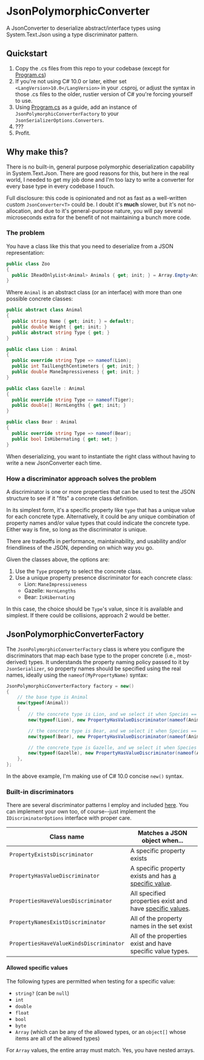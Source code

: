 # JsonPolymorphicConverter

A JsonConverter to deserialize abstract/interface types using System.Text.Json using a type discriminator pattern.

## Quickstart

1. Copy the .cs files from this repo to your codebase (except for [Program.cs](Program.cs))
2. If you're not using C# 10.0 or later, either set `<LangVersion>10.0</LangVersion>` in your .csproj, or adjust the syntax in those .cs files to the older, rustier version of C# you're forcing yourself to use.
3. Using [Program.cs](Program.cs) as a guide, add an instance of `JsonPolymorphicConverterFactory` to
your `JsonSerializerOptions.Converters`.
4. ???
5. Profit.

## Why make this?

There is no built-in, general purpose polymorphic deserialization capability in System.Text.Json.
There are good reasons for this, but here in the real world, I needed to get my job done and I'm
too lazy to write a converter for every base type in every codebase I touch.

Full disclosure: this code is opinionated and not as fast as a well-written custom `JsonConverter<T>`
could be. I doubt it's **much** slower, but it's not no-allocation, and due to it's general-purpose
nature, you will pay several microseconds extra for the benefit of not maintaining a bunch more code.

### The problem
You have a class like this that you need to deserialize from a JSON representation:

```csharp
public class Zoo
{
  public IReadOnlyList<Animal> Animals { get; init; } = Array.Empty<Animal>();
}
```

Where `Animal` is an abstract class (or an interface) with more than one possible concrete classes:

```csharp
public abstract class Animal
{
  public string Name { get; init; } = default!;
  public double Weight { get; init; }
  public abstract string Type { get; }
}

public class Lion : Animal
{
  public override string Type => nameof(Lion);
  public int TailLengthCentimeters { get; init; }
  public double ManeImpressiveness { get; init; }
}

public class Gazelle : Animal
{
  public override string Type => nameof(Tiger);
  public double[] HornLengths { get; init; }
}

public class Bear : Animal
{
  public override string Type => nameof(Bear);
  public bool IsHibernating { get; set; }
}
```

When deserializing, you want to instantiate the right class without having to write a new JsonConverter<T> each time.

### How a discriminator approach solves the problem

A discriminator is one or more properties that can
be used to test the JSON structure to see if it "fits" a concrete class
definition.

In its simplest form, it's a specific property like `type` that has a unique
value for each concrete type. Alternatively, it could be any unique
combination of property names and/or value types that could indicate the
concrete type. Either way is fine, so long as the discriminator is unique.

There are tradeoffs in  performance, maintainability, and usability and/or
friendliness of the JSON, depending on which way you go.

Given the classes above, the options are:

1. Use the `Type` property to select the concrete class.
2. Use a unique property presence discriminator for each concrete class:
   * Lion: `ManeImpressiveness` 
   * Gazelle: `HornLengths`
   * Bear: `IsHibernating`

In this case, the choice should be `Type`'s value, since it is available and simplest. If there could be collisions, approach 2 would be better.


## JsonPolymorphicConverterFactory

The `JsonPolymorphicConverterFactory` class is where you configure the discriminators that map each
base type to the proper concrete (i.e., most-derived) types. It understands the property naming policy
passed to it by `JsonSerializer`, so property names should be specified using the real names, ideally
using the `nameof(MyPropertyName)` syntax:

```csharp
JsonPolymorphicConverterFactory factory = new()
{
    // the base type is Animal
    new(typeof(Animal))
    {
        // the concrete type is Lion, and we select it when Species == "Lion"
        new(typeof(Lion), new PropertyHasValueDiscriminator(nameof(Animal.Species), nameof(Lion))),

        // the concrete type is Bear, and we select it when Species == "Bear"
        new(typeof(Bear), new PropertyHasValueDiscriminator(nameof(Animal.Species), nameof(Bear))),

        // the concrete type is Gazelle, and we select it when Species == "Gazelle"
        new(typeof(Gazelle), new PropertyHasValueDiscriminator(nameof(Animal.Species), nameof(Gazelle))),
    },
};
```

In the above example, I'm making use of C# 10.0 concise `new()` syntax.

### Built-in discriminators

There are several discriminator patterns I employ and included [here](Discriminators/). You can implement your own too,
of course--just implement the `IDiscriminatorOptions` interface with proper care.

|Class name|Matches a JSON object when...|
|-|-|
|`PropertyExistsDiscriminator`|A specific property exists|
|`PropertyHasValueDiscriminator`|A specific property exists and has [a specific value](#allowed-specific-values).|
|`PropertiesHaveValuesDiscriminator`|All specified properties exist and have [specific values](#allowed-specific-values).|
|`PropertyNamesExistDiscriminator`|All of the property names in the set exist|
|`PropertiesHaveValueKindsDiscriminator`|All of the properties exist and have specific value types.|

#### Allowed specific values

The following types are permitted when testing for a specific value:
* `string?` (can be `null`)
* `int`
* `double`
* `float`
* `bool`
* `byte`
* `Array` (which can be any of the allowed types, or an `object[]` whose items are all of the allowed types)

For `Array` values, the entire array must match. Yes, you have nested arrays.